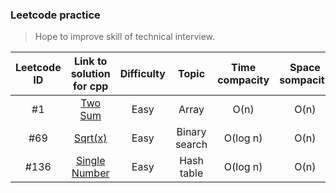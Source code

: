 ### Leetcode practice
> Hope to improve skill of technical interview.

|Leetcode ID|Link to solution for cpp|Difficulty|Topic|Time compacity|Space sompacity|
|:---------:|:----------------------:|:--------:|:----:|:-----------:|:-------------:|
|#1|[Two Sum](https://github.com/Sinyu104/Leetcode-practice/blob/master/2-two_sum/solution.cpp)|Easy|Array|O(n)|O(n)|
|#69|[Sqrt(x)](https://github.com/Sinyu104/Leetcode-practice/blob/master/69-sqrt(x)/solution.cpp)|Easy|Binary search|O(log n)|O(n)|
|#136|[Single Number](https://github.com/Sinyu104/Leetcode-practice/blob/master/136-Single-number/solution.cpp)|Easy|Hash table|O(log n)|O(n)|